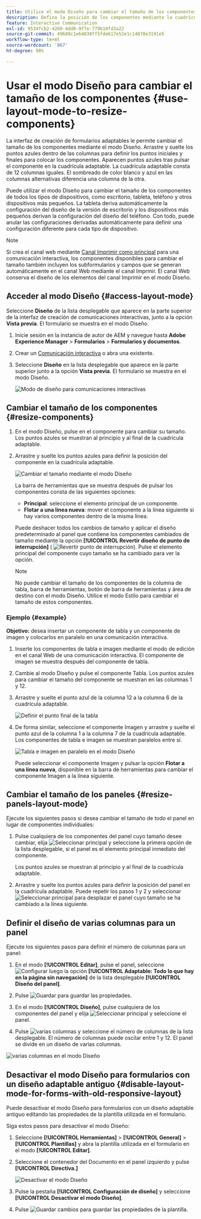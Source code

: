 ```yaml
---
title: Utilice el modo Diseño para cambiar el tamaño de los componentes de la comunicación interactiva
description: Defina la posición de los componentes mediante la cuadrícula adaptable disponible en el modo Diseño
feature: Interactive Communication
exl-id: 9534fcb2-4260-4dd0-9f7e-779b10fd3a22
source-git-commit: 49688c1e64038ff5fde617e52e1c14878e3191e5
workflow-type: tm+mt
source-wordcount: '867'
ht-degree: 98%

---
```


# Usar el modo Diseño para cambiar el tamaño de los componentes {#use-layout-mode-to-resize-components}

La interfaz de creación de formularios adaptables le permite cambiar el tamaño de los componentes mediante el modo Diseño. Arrastre y suelte los puntos azules dentro de las columnas para definir los puntos iniciales y finales para colocar los componentes. Aparecen puntos azules tras pulsar el componente en la cuadrícula adaptable. La cuadrícula adaptable consta de 12 columnas iguales. El sombreado de color blanco y azul en las columnas alternativas diferencia una columna de la otra.

Puede utilizar el modo Diseño para cambiar el tamaño de los componentes de todos los tipos de dispositivos, como escritorio, tableta, teléfono y otros dispositivos más pequeños. La tableta deriva automáticamente la configuración del diseño de la versión de escritorio y los dispositivos más pequeños derivan la configuración del diseño del teléfono. Con todo, puede anular las configuraciones derivadas automáticamente para definir una configuración diferente para cada tipo de dispositivo.

>[!NOTE]
>
>Si crea el canal web mediante [Canal Imprimir como principal](../../forms/using/create-interactive-communication.md) para una comunicación interactiva, los componentes disponibles para cambiar el tamaño también incluyen los subformularios y campos que se generan automáticamente en el canal Web mediante el canal Imprmir. El canal Web conserva el diseño de los elementos del canal Imprimir en el modo Diseño.

## Acceder al modo Diseño {#access-layout-mode}

Seleccione **Diseño** de la lista desplegable que aparece en la parte superior de la interfaz de creación de comunicaciones interactivas, junto a la opción **Vista previa**. El formulario se muestra en el modo Diseño.

1. Inicie sesión en la instancia de autor de AEM y navegue hasta **Adobe Experience Manager** > **Formularios** > **Formularios y documentos**.
1. Crear un [Comunicación interactiva](../../forms/using/create-interactive-communication.md) o abra una existente.
1. Seleccione **Diseño** en la lista desplegable que aparece en la parte superior junto a la opción **Vista previa**. El formulario se muestra en el modo Diseño.

   ![Modo de diseño para comunicaciones interactivas](assets/layout_mode_ic_new.png)

## Cambiar el tamaño de los componentes {#resize-components}

1. En el modo Diseño, pulse en el componente para cambiar su tamaño. Los puntos azules se muestran al principio y al final de la cuadrícula adaptable.
1. Arrastre y suelte los puntos azules para definir la posición del componente en la cuadrícula adaptable.

   ![Cambiar el tamaño mediante el modo Diseño](assets/layout_mode_resize_new_updated.png)

   La barra de herramientas que se muestra después de pulsar los componentes consta de las siguientes opciones:

   * **Principal**: seleccione el elemento principal de un componente.
   * **Flotar a una línea nueva**: mover el componente a la línea siguiente si hay varios componentes dentro de la misma línea.

   Puede deshacer todos los cambios de tamaño y aplicar el diseño predeterminado al panel que contiene los componentes cambiados de tamaño mediante la opción **[!UICONTROL Revertir diseño de punto de interrupción]** ( ![Revertir punto de interrupción](assets/reverttopreviouslypublishedversion.png)). Pulse el elemento principal del componente cuyo tamaño se ha cambiado para ver la opción.

   >[!NOTE]
   >
   >No puede cambiar el tamaño de los componentes de la columna de tabla, barra de herramientas, botón de barra de herramientas y área de destino con el modo Diseño. Utilice el modo Estilo para cambiar el tamaño de estos componentes.

### Ejemplo {#example}

**Objetivo:** desea insertar un componente de tabla y un componente de imagen y colocarlos en paralelo en una comunicación interactiva.

1. Inserte los componentes de tabla e imagen mediante el modo de edición en el canal Web de una comunicación interactiva. El componente de imagen se muestra después del componente de tabla.
1. Cambie al modo Diseño y pulse el componente Tabla. Los puntos azules para cambiar el tamaño del componente se muestran en las columnas 1 y 12.
1. Arrastre y suelte el punto azul de la columna 12 a la columna 6 de la cuadrícula adaptable.

   ![Definir el punto final de la tabla](assets/layout_mode_end_point_table_new.png)

1. De forma similar, seleccione el componente Imagen y arrastre y suelte el punto azul de la columna 1 a la columna 7 de la cuadrícula adaptable. Los componentes de tabla e imagen se muestran paralelos entre sí.

   ![Tabla e imagen en paralelo en el modo Diseño](assets/table_image_parallel_new.png)

   Puede seleccionar el componente Imagen y pulsar la opción **Flotar a una línea nueva**, disponible en la barra de herramientas para cambiar el componente Imagen a la línea siguiente.

## Cambiar el tamaño de los paneles {#resize-panels-layout-mode}

Ejecute los siguientes pasos si desea cambiar el tamaño de todo el panel en lugar de componentes individuales:

1. Pulse cualquiera de los componentes del panel cuyo tamaño desee cambiar, elija ![Seleccionar principal](assets/select_parent_icon.svg) y seleccione la primera opción de la lista desplegable, si el panel es el elemento principal inmediato del componente.

   Los puntos azules se muestran al principio y al final de la cuadrícula adaptable.

1. Arrastre y suelte los puntos azules para definir la posición del panel en la cuadrícula adaptable. Puede repetir los pasos 1 y 2 y seleccionar ![Seleccionar principal](assets/float_to_new_line_icon.svg) para desplazar el panel cuyo tamaño se ha cambiado a la línea siguiente.

## Definir el diseño de varias columnas para un panel

Ejecute los siguientes pasos para definir el número de columnas para un panel:

1. En el modo **[!UICONTROL Editar]**, pulse el panel, seleccione ![Configurar](assets/configure_icon.png) luego la opción **[!UICONTROL Adaptable: Todo lo que hay en la página sin navegación]** de la lista desplegable **[!UICONTROL Diseño del panel]**.

1. Pulse ![Guardar](assets/save_icon.svg) para guardar las propiedades.

1. En el modo **[!UICONTROL Diseño]**, pulse cualquiera de los componentes del panel y elija ![Seleccionar principal](assets/select_parent_icon.svg) y seleccione el panel.

1. Pulse ![varias columnas](assets/multi-column.svg) y seleccione el número de columnas de la lista desplegable. El número de columnas puede oscilar entre 1 y 12. El panel se divide en un diseño de varias columnas.

![varias columnas en el modo Diseño](assets/multi-column-layout.png)

## Desactivar el modo Diseño para formularios con un diseño adaptable antiguo {#disable-layout-mode-for-forms-with-old-responsive-layout}

Puede desactivar el modo Diseño para formularios con un diseño adaptable antiguo editando las propiedades de la plantilla utilizada en el formulario.

Siga estos pasos para desactivar el modo Diseño:

1. Seleccione **[!UICONTROL Herramientas]** > **[!UICONTROL General]** > **[!UICONTROL Plantillas]** y abra la plantilla utilizada en el formulario en el modo **[!UICONTROL Editar]**.
1. Seleccione el contenedor del Documento en el panel izquierdo y pulse **[!UICONTROL Directiva.]**

   ![Desactivar el modo Diseño](assets/policy_disable_layout_mode.png)

1. Pulse la pestaña **[!UICONTROL Configuración de diseño]** y seleccione **[!UICONTROL Desactivar el modo Diseño]**.
1. Pulse ![Guardar cambios](assets/save_icon.png) para guardar las propiedades de la plantilla.
